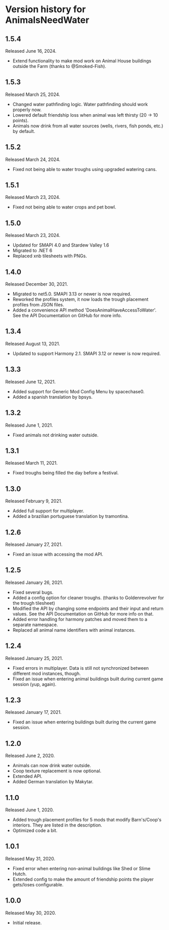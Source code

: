 # Version history for AnimalsNeedWater

## 1.5.4
Released June 16, 2024.
- Extend functionality to make mod work on Animal House buildings outside the Farm (thanks to @Smoked-Fish).

## 1.5.3
Released March 25, 2024.
- Changed water pathfinding logic. Water pathfinding should work properly now.
- Lowered default friendship loss when animal was left thirsty (20 -> 10 points).
- Animals now drink from all water sources (wells, rivers, fish ponds, etc.) by default.

## 1.5.2
Released March 24, 2024.
- Fixed not being able to water troughs using upgraded watering cans.

## 1.5.1
Released March 23, 2024.
- Fixed not being able to water crops and pet bowl.

## 1.5.0
Released March 23, 2024.
- Updated for SMAPI 4.0 and Stardew Valley 1.6
- Migrated to .NET 6
- Replaced xnb tilesheets with PNGs.

## 1.4.0
Released December 30, 2021.
- Migrated to net5.0. SMAPI 3.13 or newer is now required.
- Reworked the profiles system, it now loads the trough placement profiles from JSON files.
- Added a convenience API method 'DoesAnimalHaveAccessToWater'. See the API Documentation on GitHub for more info.

## 1.3.4
Released August 13, 2021.
- Updated to support Harmony 2.1. SMAPI 3.12 or newer is now required.

## 1.3.3
Released June 12, 2021.
- Added support for Generic Mod Config Menu by spacechase0.
- Added a spanish translation by bpsys.

## 1.3.2
Released June 1, 2021.
- Fixed animals not drinking water outside.

## 1.3.1
Released March 11, 2021.
- Fixed troughs being filled the day before a festival.

## 1.3.0
Released February 9, 2021.
- Added full support for multiplayer.
- Added a brazilian portuguese translation by tramontina.

## 1.2.6
Released January 27, 2021.
- Fixed an issue with accessing the mod API.

## 1.2.5
Released January 26, 2021.
- Fixed several bugs.
- Added a config option for cleaner troughs. (thanks to Goldenrevolver for the trough tilesheet)
- Modified the API by changing some endpoints and their input and return values. See the API Documentation on GitHub for more info on that.
- Added error handling for harmony patches and moved them to a separate namespace.
- Replaced all animal name identifiers with animal instances.

## 1.2.4
Released January 25, 2021.
- Fixed errors in multiplayer. Data is still not synchronized between different mod instances, though.
- Fixed an issue when entering animal buildings built during current game session (yup, again).

## 1.2.3
Released January 17, 2021.
- Fixed an issue when entering buildings built during the current game session.

## 1.2.0
Released June 2, 2020.
- Animals can now drink water outside.
- Coop texture replacement is now optional.
- Extended API.
- Added German translation by Makytar.

## 1.1.0
Released June 1, 2020.
- Added trough placement profiles for 5 mods that modify Barn's/Coop's interiors. They are listed in the description.
- Optimized code a bit.

## 1.0.1
Released May 31, 2020.
- Fixed error when entering non-animal buildings like Shed or Slime Hutch.
- Extended config to make the amount of friendship points the player gets/loses configurable.

## 1.0.0
Released May 30, 2020.
- Initial release.
